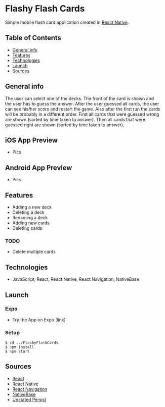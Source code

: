 # Flashy Flash Cards

Simple mobile flash card application created in [React Native](https://facebook.github.io/react-native/).

## Table of Contents

* [General info](#general-info)
* [Features](#features)
* [Technologies](#technologies)
* [Launch](#launch)
* [Sources](#sources)

## General info

The user can select one of the decks. The front of the card is shown and the user has to guess the answer. After the user guessed all cards, the user can see his/her score and restart the game. Also after the first run the cards will be probably in a different order. First all cards that were guessed wrong are shown (sorted by time taken to answer). Then all cards that were guessed right are shown (sorted by time taken to answer).

## iOS App Preview

* Pics

## Android App Preview

* Pics

## Features

* Adding a new deck
* Deleting a deck
* Renaming a deck
* Adding new cards
* Deleting cards

### TODO

* Delete multiple cards

## Technologies

* JavaScript, React, React Native, React Navigation, NativeBase

## Launch

### Expo

* Try the App on Expo (link)

### Setup

```
$ cd ../FlashyFlashCards
$ npm install
$ npm start
```

## Sources

* [React](https://reactjs.org/)
* [React Native](https://facebook.github.io/react-native/)
* [React Navigation](https://reactnavigation.org/)
* [NativeBase](https://nativebase.io/)
* [Unstated Persist](https://github.com/rt2zz/unstated-persist)